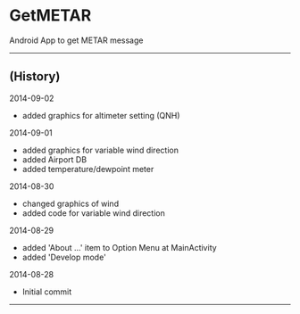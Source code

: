 GetMETAR
========

Android App to get METAR message

-----

(History)
---------

2014-09-02
- added graphics for altimeter setting (QNH)

2014-09-01
- added graphics for variable wind direction
- added Airport DB
- added temperature/dewpoint meter

2014-08-30
- changed graphics of wind
- added code for variable wind direction

2014-08-29
- added 'About ...' item to Option Menu at MainActivity
- added 'Develop mode'

2014-08-28
- Initial commit

---
